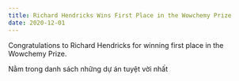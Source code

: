 ```yaml
---
title: Richard Hendricks Wins First Place in the Wowchemy Prize
date: 2020-12-01
---
```


Congratulations to Richard Hendricks for winning first place in the Wowchemy Prize.

<!--more-->

Nằm trong danh sách những dự án tuyệt vời nhất
